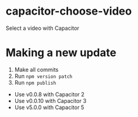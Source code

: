 # capacitor-choose-video
Select a video with Capacitor

# Making a new update
1. Make all commits
2. Run `npm version patch`
3. Run `npm publish`

- Use v0.0.8 with Capacitor 2
- Use v0.0.10 with Capacitor 3
- Use v5.0.0 with Capacitor 5
